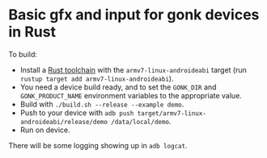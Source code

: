 # Basic gfx and input for gonk devices in Rust

To build:
- Install a [Rust toolchain](https://rustup.rs) with the `armv7-linux-androideabi` target (run `rustup target add armv7-linux-androideabi`).
- You need a device build ready, and to set the `GONK_DIR` and `GONK_PRODUCT_NAME` environment variables to the appropriate value. 
- Build with `./build.sh --release --example demo`.
- Push to your device with `adb push target/armv7-linux-androideabi/release/demo /data/local/demo`.
- Run on device.

There will be some logging showing up in `adb logcat`.